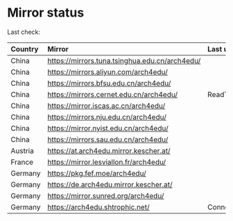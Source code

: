 <script src="./time.js"></script>
# Mirror status
Last check: <script type="text/javascript">localize(1755790021.8530583);</script>

|Country|Mirror|Last update|
|:------|:-----|:----------|
|China|https://mirrors.tuna.tsinghua.edu.cn/arch4edu/|<script type="text/javascript">localize(1755759278);</script>|
|China|https://mirrors.aliyun.com/arch4edu/|<script type="text/javascript">localize(1755759278);</script>|
|China|https://mirrors.bfsu.edu.cn/arch4edu/|<script type="text/javascript">localize(1755672550);</script>|
|China|https://mirrors.cernet.edu.cn/arch4edu/|ReadTimeout|
|China|https://mirror.iscas.ac.cn/arch4edu/|<script type="text/javascript">localize(1755759278);</script>|
|China|https://mirrors.nju.edu.cn/arch4edu/|<script type="text/javascript">localize(1755672550);</script>|
|China|https://mirror.nyist.edu.cn/arch4edu/|<script type="text/javascript">localize(1755672550);</script>|
|China|https://mirrors.sau.edu.cn/arch4edu/|<script type="text/javascript">localize(1755585963);</script>|
|Austria|https://at.arch4edu.mirror.kescher.at/|<script type="text/javascript">localize(1755759278);</script>|
|France|https://mirror.lesviallon.fr/arch4edu/|<script type="text/javascript">localize(1755672550);</script>|
|Germany|https://pkg.fef.moe/arch4edu/|<script type="text/javascript">localize(1755759278);</script>|
|Germany|https://de.arch4edu.mirror.kescher.at/|<script type="text/javascript">localize(1755759278);</script>|
|Germany|https://mirror.sunred.org/arch4edu/|<script type="text/javascript">localize(1755759278);</script>|
|Germany|https://arch4edu.shtrophic.net/|ConnectionError|

<script src="./tablefilter/tablefilter.js"></script>
<script src="./table.js"></script>